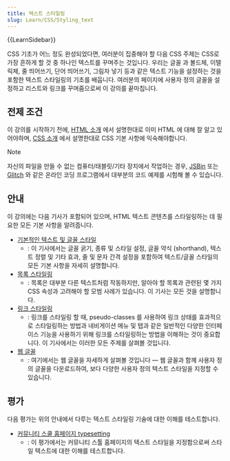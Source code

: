 ```yaml
---
title: 텍스트 스타일링
slug: Learn/CSS/Styling_text
---
```


{{LearnSidebar}}

CSS 기초가 어느 정도 완성되었다면, 여러분이 집중해야 할 다음 CSS 주제는 CSS로 가장 흔하게 할 것 중 하나인 텍스트를 꾸며주는 것입니다. 우리는 글꼴 과 볼드체, 이탤릭체, 줄 띄어쓰기, 단어 띄어쓰기, 그림자 넣기 등과 같은 텍스트 기능을 설정하는 것을 포함한 텍스트 스타일링의 기초를 배웁니다. 여러분의 페이지에 사용자 정의 글꼴을 설정하고 리스트와 링크를 꾸며줌으로써 이 강의를 끝마칩니다.

## 전제 조건

이 강의를 시작하기 전에, [HTML 소개](/ko/docs/Learn/HTML/Introduction_to_HTML) 에서 설명한대로 이미 HTML 에 대해 잘 알고 있어야하며, [CSS 소개](/en-US/docs/Learn/CSS/First_steps) 에서 설명한대로 CSS 기본 사항에 익숙해야합니다.

> [!NOTE]
> 자신의 파일을 만들 수 없는 컴퓨터/태블릿/기타 장치에서 작업하는 경우, [JSBin](https://jsbin.com/) 또는 [Glitch](https://glitch.com/) 와 같은 온라인 코딩 프로그램에서 대부분의 코드 예제를 시험해 볼 수 있습니다.

## 안내

이 강의에는 다음 기사가 포함되어 있으며, HTML 텍스트 콘텐츠를 스타일링하는 데 필요한 모든 기본 사항을 알려줍니다.

- [기본적인 텍스트 및 글꼴 스타일](/ko/docs/Learn/CSS/Styling_text/Fundamentals)
  - : 이 기사에서는 글꼴 굵기, 종류 및 스타일 설정, 글꼴 약식 (shorthand), 텍스트 정렬 및 기타 효과, 줄 및 문자 간격 설정을 포함하여 텍스트/글꼴 스타일의 모든 기본 사항을 자세히 설명합니다.
- [목록 스타일링](/ko/docs/Learn/CSS/Styling_text/Styling_lists)
  - : 목록은 대부분 다른 텍스트처럼 작동하지만, 알아야 할 목록과 관련된 몇 가지 CSS 속성과 고려해야 할 모범 사례가 있습니다. 이 기사는 모든 것을 설명합니다.
- [링크 스타일링](/ko/docs/Learn/CSS/Styling_text/Styling_links)
  - : 링크를 스타일링 할 때, pseudo-classes 를 사용하여 링크 상태를 효과적으로 스타일링하는 방법과 네비게이션 메뉴 및 탭과 같은 일반적인 다양한 인터페이스 기능을 사용하기 위해 링크를 스타일링하는 방법을 이해하는 것이 중요합니다. 이 기사에서는 이러한 모든 주제를 살펴볼 것입니다.
- [웹 글꼴](/ko/docs/Learn/CSS/Styling_text/Web_fonts)
  - : 여기에서는 웹 글꼴을 자세하게 살펴볼 것입니다 — 웹 글꼴과 함께 사용자 정의 글꼴을 다운로드하여, 보다 다양한 사용자 정의 텍스트 스타일을 지정할 수 있습니다.

## 평가

다음 평가는 위의 안내에서 다루는 텍스트 스타일링 기술에 대한 이해를 테스트합니다.

- [커뮤니티 스쿨 홈페이지 typesetting](/en-US/docs/Learn/CSS/Styling_text/Typesetting_a_homepage)
  - : 이 평가에서는 커뮤니티 스툴 홈페이지의 텍스트 스타일을 지정함으로써 스타일 텍스트에 대한 이해를 테스트합니다.
